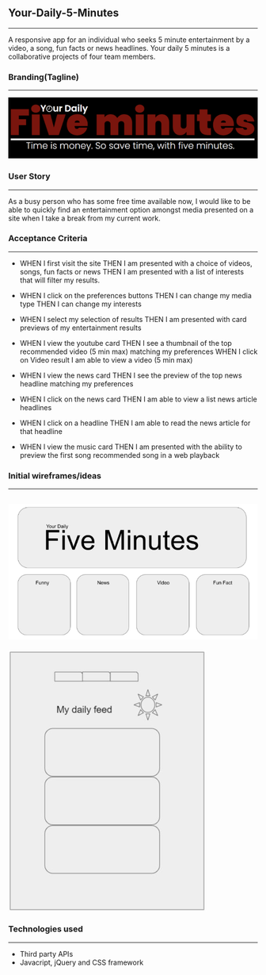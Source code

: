 ## Your-Daily-5-Minutes

---

A responsive app for an individual who seeks 5 minute entertainment by a video, a song, fun facts or news headlines. Your daily 5 minutes is a collaborative projects of four team members.

### Branding(Tagline)

---

![the slogan for daily 5 minutes](./assets/img/slogan.png)

### User Story

---

As a busy person who has some free time available now, I would like to be able to quickly find an entertainment option amongst media presented on a site when I take a break from my current work.

### Acceptance Criteria

---

- WHEN I first visit the site
  THEN I am presented with a choice of videos, songs, fun facts or news
  THEN I am presented with a list of interests that will filter my results.

- WHEN I click on the preferences buttons
  THEN I can change my media type
  THEN I can change my interests

- WHEN I select my selection of results
  THEN I am presented with card previews of my entertainment results

- WHEN I view the youtube card
  THEN I see a thumbnail of the top recommended video (5 min max) matching my preferences
  WHEN I click on Video result
  I am able to view a video (5 min max)

- WHEN I view the news card
  THEN I see the preview of the top news headline matching my preferences

- WHEN I click on the news card
  THEN I am able to view a list news article headlines

- WHEN I click on a headline
  THEN I am able to read the news article for that headline

- WHEN I view the music card
  THEN I am presented with the ability to preview the first song recommended song in a web playback

### Initial wireframes/ideas

---

## ![wireframe1 for the project](./assets/img/wireframe1.png)

![wireframe2 for the project](./assets/img/wireframe2.png)

### Technologies used

---

- Third party APIs
- Javacript, jQuery and CSS framework
